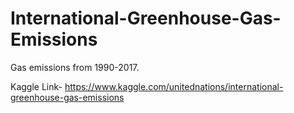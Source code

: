 # International-Greenhouse-Gas-Emissions
Gas emissions from 1990-2017.

Kaggle Link- https://www.kaggle.com/unitednations/international-greenhouse-gas-emissions
